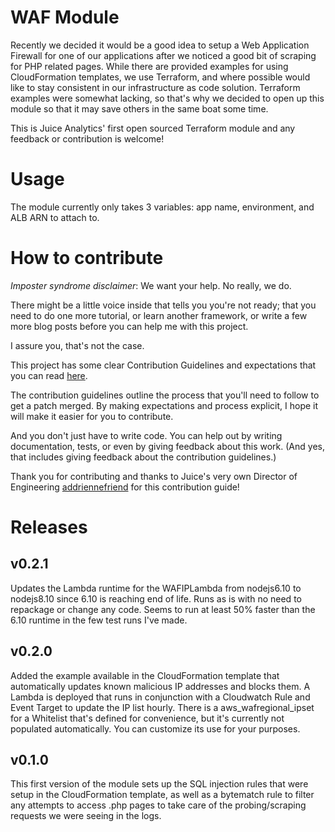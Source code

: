 # WAF Module

Recently we decided it would be a good idea to setup a Web Application Firewall
for one of our applications after we noticed a good bit of scraping for PHP related
pages.  While there are provided examples for using CloudFormation templates, we use
Terraform, and where possible would like to stay consistent in our
infrastructure as code solution.  Terraform examples were somewhat lacking, so
that's why we decided to open up this module so that it may save others
in the same boat some time.

This is Juice Analytics' first open sourced Terraform module and any feedback
or contribution is welcome!

# Usage
The module currently only takes 3 variables: app name, environment, and
ALB ARN to attach to.

# How to contribute

*Imposter syndrome disclaimer*: We want your help. No really, we do.

There might be a little voice inside that tells you you're not ready; that you need to do one more tutorial, or learn another framework, or write a few more blog posts before you can help me with this project.

I assure you, that's not the case.

This project has some clear Contribution Guidelines and expectations that you can read [here](https://github.com/juiceinc/terraform-aws-juiceinc-waf/blob/master/CONTRIBUTING.md).

The contribution guidelines outline the process that you'll need to follow to get a patch merged. By making expectations and process explicit, I hope it will make it easier for you to contribute.

And you don't just have to write code. You can help out by writing documentation, tests, or even by giving feedback about this work. (And yes, that includes giving feedback about the contribution guidelines.)

Thank you for contributing and thanks to Juice's very own Director of Engineering [addriennefriend](https://www.github.com/adriennefriend) for this contribution guide!

# Releases

## v0.2.1

Updates the Lambda runtime for the WAFIPLambda from nodejs6.10 to nodejs8.10 since 6.10 is reaching end of life.
Runs as is with no need to repackage or change any code.  Seems to run at least 50% faster than the 6.10 runtime in the
few test runs I've made.

## v0.2.0

Added the example available in the CloudFormation template that automatically updates known malicious IP addresses and 
blocks them.  A Lambda is deployed that runs in conjunction with a Cloudwatch Rule and Event Target to update the IP
list hourly.  There is a aws_wafregional_ipset for a Whitelist that's defined for convenience, but it's currently not populated
automatically.  You can customize its use for your purposes.

## v0.1.0

This first version of the module sets up the SQL injection rules that
were setup in the CloudFormation template, as well as a bytematch rule to
filter any attempts to access .php pages to take care of the probing/scraping requests
we were seeing in the logs.
